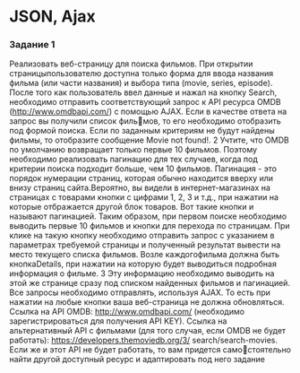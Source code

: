# JSON, Ajax
### Задание 1
Реализовать веб-страницу для поиска фильмов. 
При открытии страницыпользователю доступна только форма 
для ввода названия фильма (или части названия) и выбора типа 
(movie, series, episode).
После того как пользователь ввел данные и нажал на кнопку 
Search, необходимо отправить соответствующий запрос к API 
ресурса OMDB (http://www.omdbapi.com/) с помощью AJAX. 
Если в качестве ответа на запрос вы получили список фильмов, то его необходимо отобразить под формой поиска. Если по 
заданным критериям не будут найдены фильмы, то отобразите 
сообщение Movie not found!.
2
Учтите, что OMDB по умолчанию возвращает только первые 
10 фильмов. Поэтому необходимо реализовать пагинацию для 
тех случаев, когда под критерии поиска подходит больше, чем 10 
фильмов. 
Пагинация - это порядок нумерации страниц, которая
обычно находится вверху или внизу страниц сайта.Вероятно, вы 
видели в интернет-магазинах на страницах с товарами кнопки 
с цифрами 1, 2, 3 и т.д., при нажатии на которые отбражается 
другой блок товаров. Вот такие кнопки и называют пагинацией.
Таким образом, при первом поиске необходимо выводить 
первые 10 фильмов и кнопки для перехода по страницам. При 
клике на такую кнопку необходимо отправить запрос с указанием в 
параметрах требуемой страницы и полученный результат вывести 
на место текущего списка фильмов.
Возле каждогофильма должна быть кнопкаDetails, при нажатии 
на которую будет выводиться подробная информация о фильме. 
3
Эту информацию необходимо выводить на этой же странице сразу 
под списком найденных фильмов и пагинацией.
Все запросы необходимо отправлять, используя AJAX. То 
есть при нажатии на любые кнопки ваша веб-страница не должна 
обновляться.
Ссылка на API OMDB: http://www.omdbapi.com/ (необходимо 
зарегистрироваться для получения API KEY).
Ссылка на альтернативный API с фильмами (для того случая, 
если OMDB не будет работать): https://developers.themoviedb.org/3/
search/search-movies. 
Если же и этот API не будет работать, то вам придется самостоятельно найти другой доступный ресурс и адаптировать под 
него задание
